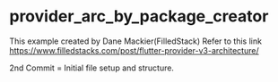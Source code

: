 # provider_arc_by_package_creator

This example created by Dane Mackier(FilledStack)
Refer to this link https://www.filledstacks.com/post/flutter-provider-v3-architecture/

2nd Commit = Initial file setup and structure.